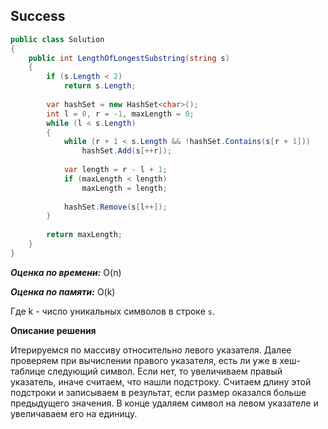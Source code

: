 ## Success

```csharp
public class Solution
{
    public int LengthOfLongestSubstring(string s)
    {
        if (s.Length < 2)
            return s.Length;
            
        var hashSet = new HashSet<char>();
        int l = 0, r = -1, maxLength = 0;
        while (l < s.Length)
        {
            while (r + 1 < s.Length && !hashSet.Contains(s[r + 1]))
                hashSet.Add(s[++r]);
                
            var length = r - l + 1;
            if (maxLength < length)
                maxLength = length;
                
            hashSet.Remove(s[l++]);        
        }    
        
        return maxLength;
    }
}
```

***Оценка по времени:*** O(n)

***Оценка по памяти:*** O(k)

Где k - число уникальных символов в строке `s`.

**Описание решения**

Итерируемся по массиву относительно левого указателя. Далее проверяем при вычислении правого указателя, есть ли уже в хеш-таблице следующий символ. Если нет, то увеличиваем правый указатель, иначе считаем, что нашли подстроку. Считаем длину этой подстроки и записываем в результат, если размер оказался больше предыдущего значения. В конце удаляем символ на левом указателе и увеличаваем его на единицу.